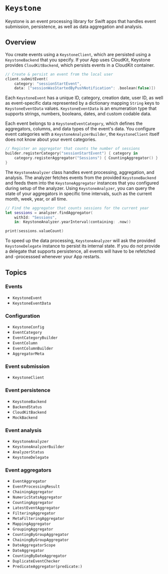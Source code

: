 # ``Keystone``

Keystone is an event processing library for Swift apps that handles event submission, persistence, as well as data aggregation and analysis. 

## Overview

You create events using a `KeystoneClient`, which are persisted using a `KeystoneBackend` that you specify. If your App uses CloudKit, Keystone provides `CloudKitBackend`, which persists events in a CloudKit container.

```swift
// Create & persist an event from the local user
client.submitEvent(
    category: "sessionStartEvent",
    data: ["sessionWasStartedByPushNotification": .boolean(false)])
```

Each `KeystoneEvent` has a unique ID, category, creation date, user ID, as well as event-specific data represented by a dictionary mapping `String` keys to `KeystoneEventData` values. `KeystoneEventData` is an enumeration type that supports strings, numbers, booleans, dates, and custom codable data. 

Each event belongs to a `KeystoneEventCategory`, which defines the aggregators, columns, and data types of the event's data. You configure event categories with a `KeystoneAnalyzerBuilder`, the `KeystoneClient` itself does not know about your event categories.

```swift
// Register an aggregator that counts the number of sessions
builder.registerCategory("sessionStartEvent") { category in
    category.registerAggregator("Sessions") { CountingAggregator() }
}
```

The `KeystoneAnalyzer` class handles event processing, aggregation, and analysis. The analyzer fetches events from the provided `KeystoneBackend` and feeds them into the `KeystoneAggregator` instances that you configured during setup of the analyzer. Using `KeystoneAnalyzer`, you can query the state of your aggregators in specific time intervals, such as the current month, week, year, or all time.

```swift
// Find the aggregator that counts sessions for the current year
let sessions = analyzer.findAggregator(
    withId: "Sessions", 
    in: KeystoneAnalyzer.yearInterval(containing: .now))

print(sessions.valueCount)
```

To speed up the data processing, `KeystoneAnalyzer` will ask the provided `KeystoneDelegate` instance to persist its internal state. If you do not provide a delegate that supports persistence, all events will have to be refetched and -processsed whenever your App restarts.

## Topics

### Events

- ``KeystoneEvent``
- ``KeystoneEventData``

### Configuration

- ``KeystoneConfig``
- ``EventCategory``
- ``EventCategoryBuilder``
- ``EventColumn``
- ``EventColumnBuilder``
- ``AggregatorMeta``

### Event submission

- ``KeystoneClient``

### Event persistence

- ``KeystoneBackend``
- ``BackendStatus``
- ``CloudKitBackend``
- ``MockBackend``

### Event analysis

- ``KeystoneAnalyzer``
- ``KeystoneAnalyzerBuilder``
- ``AnalyzerStatus``
- ``KeystoneDelegate``

### Event aggregators

- ``EventAggregator``
- ``EventProcessingResult``
- ``ChainingAggregator``
- ``NumericStatsAggregator``
- ``CountingAggregator``
- ``LatestEventAggregator``
- ``FilteringAggregator``
- ``MetaFilteringAggregator``
- ``MappingAggregator``
- ``GroupingAggregator``
- ``CountingByGroupAggregator``
- ``ChainingByGroupAggregator``
- ``DateAggregatorScope``
- ``DateAggregator``
- ``CountingByDateAggregator``
- ``DuplicateEventChecker``
- ``PredicateAggregator(predicate:)``
